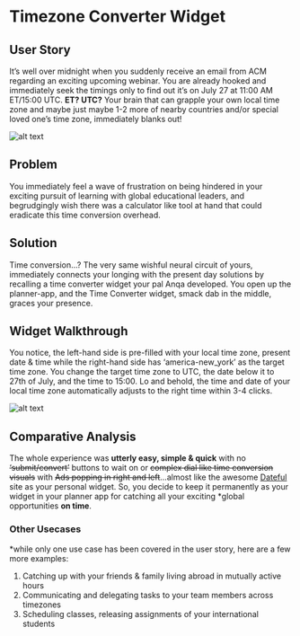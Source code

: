 # Timezone Converter Widget
## User Story
It’s well over midnight when you suddenly receive an email from ACM regarding an exciting upcoming webinar. You are already hooked and immediately seek the timings only to find out it’s on July 27 at 11:00 AM ET/15:00 UTC. **ET? UTC?** Your brain that can grapple your own local time zone and maybe just maybe 1-2 more of nearby countries and/or special loved one’s time zone, immediately blanks out! 

![alt text](https://github.com/AnqaAkram/planner-widget/blob/main/markupfiles/markup-ss1.PNG?raw=true)

## Problem
You immediately feel a wave of frustration on being hindered in your exciting pursuit of learning with global educational leaders, and begrudgingly wish there was a calculator like tool at hand that could eradicate this time conversion overhead. 
## Solution
Time conversion...? The very same wishful neural circuit of yours, immediately connects your longing with the present day solutions by recalling a time converter widget your pal Anqa developed. You open up the planner-app, and the Time Converter widget, smack dab in the middle, graces your presence. 
## Widget Walkthrough
You notice, the left-hand side is pre-filled with your local time zone, present date  & time while the right-hand side has ‘america-new_york’ as the target time zone. You change the target time zone to UTC, the date below it to 27th of July, and the time to 15:00. Lo and behold, the time and date of your local time zone automatically adjusts to the right time within 3-4 clicks. 

![alt text](https://github.com/AnqaAkram/planner-widget/blob/main/markupfiles/markup-ss2.PNG?raw=true)
## Comparative Analysis
The whole experience was **utterly easy, simple & quick** with no ~~‘submit/convert’~~ buttons to wait on or ~~complex dial like time conversion visuals~~ with ~~Ads popping in right and left~~...almost like the awesome [Dateful](https://dateful.com/time-zone-converter) site as your personal widget. So, you decide to keep it permanently as your widget in your planner app for catching all your exciting *global opportunities **on time**. 

### Other Usecases
*while only one use case has been covered in the user story, here are a few more examples:
1. Catching up with your friends & family living abroad in mutually active hours
1. Communicating and delegating tasks to your team members across timezones 
1. Scheduling classes, releasing assignments of your international students 
